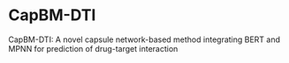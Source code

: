 # CapBM-DTI
CapBM-DTI: A novel capsule network-based method integrating BERT and MPNN for prediction of drug-target interaction
